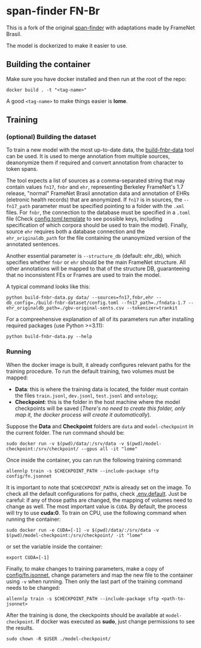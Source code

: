 # span-finder FN-Br

This is a fork of the original [span-finder](https://github.com/hiaoxui/span-finder) with adaptations made by FrameNet Brasil.

The model is dockerized to make it easier to use.

## Building the container

Make sure you have docker installed and then run at the root of the repo:

```shell
docker build . -t "<tag-name>"
```

A good ``<tag-name>`` to make things easier is **lome**.

## Training

### (optional) Building the dataset

To train a new model with the most up-to-date data, the [build-fnbr-data](./tools/build-fnbr-dataset/) tool can be used. It is used to merge annotation from multiple sources, deanonymize them if required and convert annotation from character to token spans.

The tool expects a list of sources as a comma-separated string that may contain values ``fn17``, ``fnbr`` and ``ehr``, representing Berkeley FrameNet's 1.7 release, "normal" FrameNet Brasil annotation data and annotation of EHRs (eletronic health records) that are anonymized. If ``fn17`` is in sources, the ``--fn17_path`` parameter must be specified pointing to a folder with the ``.xml`` files. For ``fnbr``, the connection to the database must be specified in a ``.toml`` file (Check [config.toml.template](tools/build-fnbr-dataset/config.toml.template) to see possible keys, including specification of which corpora should be used to train the model). Finally, source ``ehr`` requires both a database connection and the ``ehr_originaldb_path`` for the file containing the unanoymized version of the annotated sentences. 

Another essential parameter is ``--structure_db`` (default: ehr_db), which specifies whether ``fnbr`` or ``ehr`` should be the main FrameNet structure. All other annotations will be mapped to that of the structure DB, guaranteeing that no inconsistent FEs or Frames are used to train the model.

A typical command looks like this:

```shell
python build-fnbr-data.py data/ --sources=fn17,fnbr,ehr --db_config=./build-fnbr-dataset/config.toml --fn17_path=./fndata-1.7 --ehr_originaldb_path=./gbv-original-sents.csv --tokenizer=trankit
```

For a compreehensive explanation of all of its parameters run after installing required packages (use Python >=3.11):

```shell
python build-fnbr-data.py --help
```

### Running

When the docker image is built, it already configures relevant paths for the training procedure. To run the default training, two volumes must be mapped:

- **Data**: this is where the training data is located, the folder must contain the files ``train.jsonl``, ``dev.jsonl``, ``test.jsonl`` and ``ontology``;
- **Checkpoint**: this is the folder in the host machine where the model checkpoints will be saved (_There's no need to create this folder, only map it, the docker process will create it automatically_).

Suppose the **Data** and **Checkpoint** folders are ``data`` and ``model-checkpoint`` in the current folder. The run command should be:

```shell
sudo docker run -v $(pwd)/data/:/srv/data -v $(pwd)/model-checkpoint:/srv/checkpoint/ --gpus all -it "lome"
```

Once inside the container, you can run the following training command:

```shell
allennlp train -s $CHECKPOINT_PATH --include-package sftp config/fn.jsonnet
```

It is important to note that ``$CHECKPOINT_PATH`` is already set on the image. To check all the default configurations for paths, check [.env.default](.env.default). Just be careful: if any of those paths are changed, the mapping of volumes need to change as well. The most important value is ``CUDA``. By default, the process will try to use **cuda:0**. To train on CPU, use the following command when running the container:

```shell
sudo docker run -e CUDA=[-1] -v $(pwd)/data/:/srv/data -v $(pwd)/model-checkpoint:/srv/checkpoint/ -it "lome"
```

or set the variable inside the container:

```shell
export CUDA=[-1]
```

Finally, to make changes to training parameters, make a copy of [config/fn.jsonnet](config/fn.jsonnet), change parameters and map the new file to the container using ``-v`` when running. Then only the last part of the training command needs to be changed:

```shell
allennlp train -s $CHECKPOINT_PATH --include-package sftp <path-to-jsonnet>
```

After the training is done, the ckeckpoints should be available at ``model-checkpoint``. If docker was executed as **sudo**, just change permissions to see the results.

```shell
sudo chown -R $USER ./model-checkpoint/
```